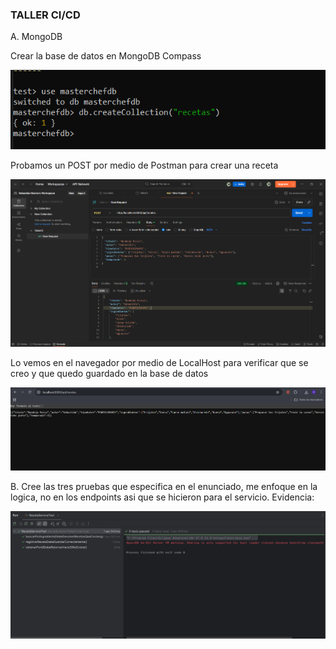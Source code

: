 ### TALLER CI/CD



A. MongoDB

Crear la base de datos en MongoDB Compass

![img.png](img.png)

Probamos un POST por medio de Postman para crear una receta 

![img_1.png](img_1.png)

Lo vemos en el navegador por medio de LocalHost para verificar que se creo y que quedo guardado en la base de datos

![img_2.png](img_2.png)

B. Cree las tres pruebas que especifica en el enunciado, me enfoque en la logica, no en los endpoints asi que se hicieron
para el servicio. Evidencia:

![img_3.png](img_3.png)

